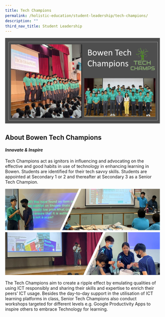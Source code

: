 ```yaml
---
title: Tech Champions
permalink: /holistic-education/student-leadership/tech-champions/
description: ""
third_nav_title: Student Leadership
---
```

![](/images/Holistic%20Education/Student%20Leadership/tech%20champs.jpg)

## About Bowen Tech Champions 
#### *Innovate & Inspire*

Tech Champions act as ignitors in influencing and advocating on the effective and good habits in use of technology in enhancing learning in Bowen. Students are identified for their tech savvy skills. Students are appointed at Secondary 1 or 2 and thereafter at Secondary 3 as a Senior Tech Champion.

![](/images/Holistic%20Education/Student%20Leadership/tech%20champs%20in%20action.jpg)

The Tech Champions aim to create a ripple effect by emulating qualities of using ICT responsibly and sharing their skills and expertise to enrich their peers’ ICT usage. Besides the day-to-day support in the utilisation of ICT learning platforms in class, Senior Tech Champions also conduct workshops targeted for different levels e.g. Google Productivity Apps to inspire others to embrace Technology for learning.